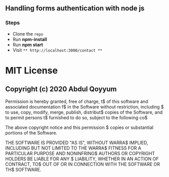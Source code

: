 ## Handling forms authentication with node js

### Steps
- Clone the `repo`
- Run **npm-install**
- Run **npm start**
- Visit ` ** http://localhost:3000/contact ** `


# MIT License

## Copyright (c) 2020 Abdul Qoyyum

Permission is hereby granted, free of charge, t$
of this software and associated documentation f$
in the Software without restriction, including $
to use, copy, modify, merge, publish, distribut$
copies of the Software, and to permit persons t$
furnished to do so, subject to the following co$

The above copyright notice and this permission $
copies or substantial portions of the Software.

THE SOFTWARE IS PROVIDED "AS IS", WITHOUT WARRA$
IMPLIED, INCLUDING BUT NOT LIMITED TO THE WARRA$
FITNESS FOR A PARTICULAR PURPOSE AND NONINFRING$
AUTHORS OR COPYRIGHT HOLDERS BE LIABLE FOR ANY $
LIABILITY, WHETHER IN AN ACTION OF CONTRACT, TO$
OUT OF OR IN CONNECTION WITH THE SOFTWARE OR TH$
SOFTWARE.
